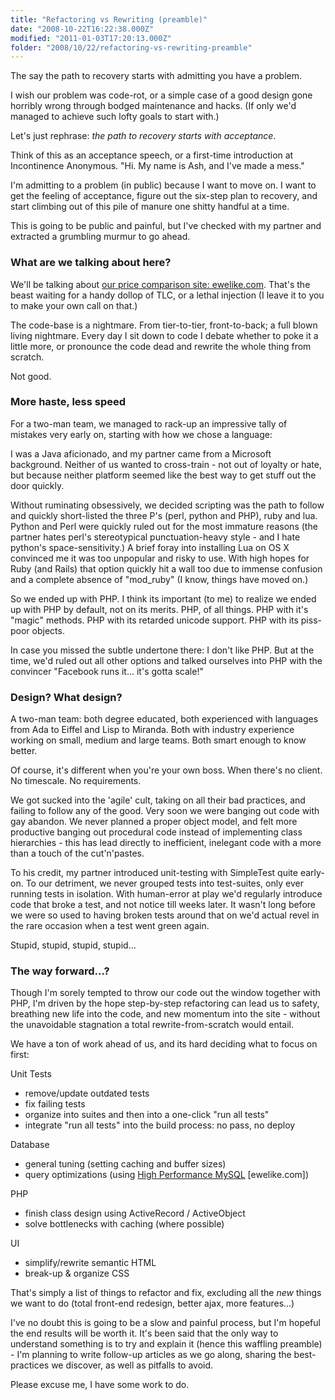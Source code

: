 ```yaml
---
title: "Refactoring vs Rewriting (preamble)"
date: "2008-10-22T16:22:38.000Z"
modified: "2011-01-03T17:20:13.000Z"
folder: "2008/10/22/refactoring-vs-rewriting-preamble"
---
```


The say the path to recovery starts with admitting you have a problem.

I wish our problem was code-rot, or a simple case of a good design gone horribly wrong through bodged maintenance and hacks. (If only we'd managed to achieve such lofty goals to start with.)

Let's just rephrase: _the path to recovery starts with acceptance_.

Think of this as an acceptance speech, or a first-time introduction at Incontinence Anonymous. "Hi. My name is Ash, and I've made a mess."

I'm admitting to a problem (in public) because I want to move on. I want to get the feeling of acceptance, figure out the six-step plan to recovery, and start climbing out of this pile of manure one shitty handful at a time.

This is going to be public and painful, but I've checked with my partner and extracted a grumbling murmur to go ahead.

### What are we talking about here?

We'll be talking about [our price comparison site: ewelike.com](http://ewelike.com). That's the beast waiting for a handy dollop of TLC, or a lethal injection (I leave it to you to make your own call on that.)

The code-base is a nightmare. From tier-to-tier, front-to-back; a full blown living nightmare. Every day I sit down to code I debate whether to poke it a little more, or pronounce the code dead and rewrite the whole thing from scratch.

Not good.

### More haste, less speed

For a two-man team, we managed to rack-up an impressive tally of mistakes very early on, starting with how we chose a language:

I was a Java aficionado, and my partner came from a Microsoft background. Neither of us wanted to cross-train - not out of loyalty or hate, but because neither platform seemed like the best way to get stuff out the door quickly.

Without ruminating obsessively, we decided scripting was the path to follow and quickly short-listed the three P's (perl, python and PHP), ruby and lua. Python and Perl were quickly ruled out for the most immature reasons (the partner hates perl's stereotypical punctuation-heavy style - and I hate python's space-sensitivity.) A brief foray into installing Lua on OS X convinced me it was too unpopular and risky to use. With high hopes for Ruby (and Rails) that option quickly hit a wall too due to immense confusion and a complete absence of "mod_ruby" (I know, things have moved on.)

So we ended up with PHP. I think its important (to me) to realize we ended up with PHP by default, not on its merits. PHP, of all things. PHP with it's "magic" methods. PHP with its retarded unicode support. PHP with its piss-poor objects.

In case you missed the subtle undertone there: I don't like PHP. But at the time, we'd ruled out all other options and talked ourselves into PHP with the convincer "Facebook runs it... it's gotta scale!"

### Design? What design?

A two-man team: both degree educated, both experienced with languages from Ada to Eiffel and Lisp to Miranda. Both with industry experience working on small, medium and large teams. Both smart enough to know better.

Of course, it's different when you're your own boss. When there's no client. No timescale. No requirements.

We got sucked into the 'agile' cult, taking on all their bad practices, and failing to follow any of the good. Very soon we were banging out code with gay abandon. We never planned a proper object model, and felt more productive banging out procedural code instead of implementing class hierarchies - this has lead directly to inefficient, inelegant code with a more than a touch of the cut'n'pastes.

To his credit, my partner introduced unit-testing with SimpleTest quite early-on. To our detriment, we never grouped tests into test-suites, only ever running tests in isolation. With human-error at play we'd regularly introduce code that broke a test, and not notice till weeks later. It wasn't long before we were so used to having broken tests around that on we'd actual revel in the rare occasion when a test went green again.

Stupid, stupid, stupid, stupid...

### The way forward...?

Though I'm sorely tempted to throw our code out the window together with PHP, I'm driven by the hope step-by-step refactoring can lead us to safety, breathing new life into the code, and new momentum into the site - without the unavoidable stagnation a total rewrite-from-scratch would entail.

We have a ton of work ahead of us, and its hard deciding what to focus on first:

Unit Tests

- remove/update outdated tests
- fix failing tests
- organize into suites and then into a one-click "run all tests"
- integrate "run all tests" into the build process: no pass, no deploy

Database

- general tuning (setting caching and buffer sizes)
- query optimizations (using [High Performance MySQL](http://ewelike.com/products/High-Performance-MySQL_Arjen-Lentz_Book/468195) \[ewelike.com\])

PHP

- finish class design using ActiveRecord / ActiveObject
- solve bottlenecks with caching (where possible)

UI

- simplify/rewrite semantic HTML
- break-up & organize CSS

That's simply a list of things to refactor and fix, excluding all the _new_ things we want to do (total front-end redesign, better ajax, more features...)

I've no doubt this is going to be a slow and painful process, but I'm hopeful the end results will be worth it. It's been said that the only way to understand something is to try and explain it (hence this waffling preamble) - I'm planning to write follow-up articles as we go along, sharing the best-practices we discover, as well as pitfalls to avoid.

Please excuse me, I have some work to do.
